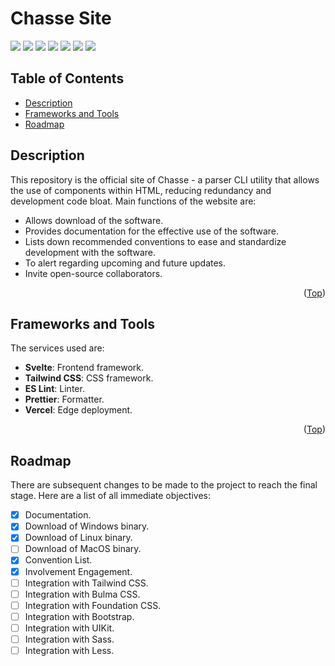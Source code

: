 # Chasse Site

<div id="top"></div>
<span>
    <img src="https://img.shields.io/badge/SvelteKit-FF3E00?style=for-the-badge&logo=Svelte&logoColor=white" />
    <img src="https://img.shields.io/badge/Tailwind_CSS-38B2AC?style=for-the-badge&logo=tailwind-css&logoColor=white" />
    <img src="https://img.shields.io/badge/postcss-DD3A0A?style=for-the-badge&logo=postcss&logoColor=white" />
    <img src="https://img.shields.io/badge/eslint-3A33D1?style=for-the-badge&logo=eslint&logoColor=white" />
    <img src="https://img.shields.io/badge/prettier-1A2C34?style=for-the-badge&logo=prettier&logoColor=F7BA3E" />
    <img src="https://img.shields.io/badge/Vite-B73BFE?style=for-the-badge&logo=vite&logoColor=FFD62E" />
    <img src="https://img.shields.io/badge/Vercel-000000?style=for-the-badge&logo=vercel&logoColor=white" />
</span>


## Table of Contents

-   [Description](#description)
-   [Frameworks and Tools](#frameworks-and-tools)
-   [Roadmap](#roadmap)


## Description

This repository is the official site of Chasse - a parser CLI utility that allows the use of components within HTML, reducing redundancy and development code bloat. Main functions of the website are:

-   Allows download of the software.
-   Provides documentation for the effective use of the software.
-   Lists down recommended conventions to ease and standardize development with the software.
-   To alert regarding upcoming and future updates.
-   Invite open-source collaborators.

<p align="right">(<a href="#top">Top</a>)</p>


## Frameworks and Tools

The services used are:

-   **Svelte**: Frontend framework.
-   **Tailwind CSS**: CSS framework.
-   **ES Lint**: Linter.
-   **Prettier**: Formatter.
-   **Vercel**: Edge deployment.

<p align="right">(<a href="#top">Top</a>)</p>


## Roadmap

There are subsequent changes to be made to the project to reach the final stage. Here are a list of all immediate objectives:

-   [x] Documentation.
-   [x] Download of Windows binary.
-   [x] Download of Linux binary.
-   [ ] Download of MacOS binary.
-   [x] Convention List.
-   [x] Involvement Engagement.
-   [ ] Integration with Tailwind CSS.
-   [ ] Integration with Bulma CSS.
-   [ ] Integration with Foundation CSS.
-   [ ] Integration with Bootstrap.
-   [ ] Integration with UIKit.
-   [ ] Integration with Sass.
-   [ ] Integration with Less.
